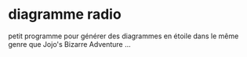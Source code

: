# diagramme radio
 
petit programme pour générer des diagrammes en étoile dans le même genre que Jojo's Bizarre Adventure ...
